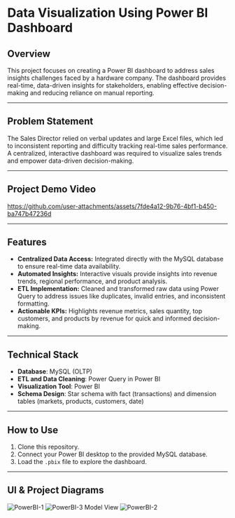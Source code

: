 # Data Visualization Using Power BI Dashboard  

## Overview  
This project focuses on creating a Power BI dashboard to address sales insights challenges faced by a hardware company. The dashboard provides real-time, data-driven insights for stakeholders, enabling effective decision-making and reducing reliance on manual reporting.  

---
## Problem Statement  
The Sales Director relied on verbal updates and large Excel files, which led to inconsistent reporting and difficulty tracking real-time sales performance. A centralized, interactive dashboard was required to visualize sales trends and empower data-driven decision-making.

---

## Project Demo Video
https://github.com/user-attachments/assets/7fde4a12-9b76-4bf1-b450-ba747b47236d

---


## Features  
- **Centralized Data Access:** Integrated directly with the MySQL database to ensure real-time data availability.
- **Automated Insights:** Interactive visuals provide insights into revenue trends, regional performance, and product analysis.
- **ETL Implementation:** Cleaned and transformed raw data using Power Query to address issues like duplicates, invalid entries, and inconsistent formatting.
- **Actionable KPIs:** Highlights revenue metrics, sales quantity, top customers, and products by revenue for quick and informed decision-making.

---

## Technical Stack  
- **Database**: MySQL (OLTP)  
- **ETL and Data Cleaning**: Power Query in Power BI  
- **Visualization Tool**: Power BI  
- **Schema Design**: Star schema with fact (transactions) and dimension tables (markets, products, customers, date)  


---

## How to Use  
1. Clone this repository.  
2. Connect your Power BI desktop to the provided MySQL database.  
3. Load the `.pbix` file to explore the dashboard.  



---

## UI & Project Diagrams
![PowerBI-1](https://github.com/user-attachments/assets/79819c95-d52a-4d34-8832-a337e4e8c50e)
![PowerBI-3 Model View](https://github.com/user-attachments/assets/2e671b07-0350-423c-84eb-7953d977169c)
![PowerBI-2](https://github.com/user-attachments/assets/f00e1c14-2ac4-467a-affe-61a7bb276213)







